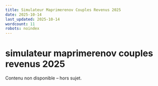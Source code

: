 ```yaml
---
title: Simulateur Maprimerenov Couples Revenus 2025
date: 2025-10-14
last_updated: 2025-10-14
wordcount: 11
robots: noindex
---
```


# simulateur maprimerenov couples revenus 2025

Contenu non disponible – hors sujet.